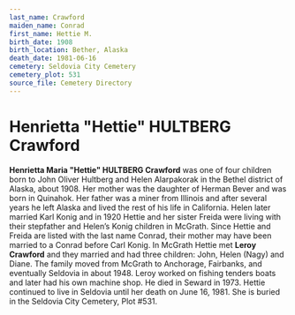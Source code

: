 ```yaml
---
last_name: Crawford
maiden_name: Conrad
first_name: Hettie M.
birth_date: 1908
birth_location: Bether, Alaska
death_date: 1981-06-16
cemetery: Seldovia City Cemetery
cemetery_plot: 531
source_file: Cemetery Directory
---
```

# Henrietta "Hettie" HULTBERG Crawford


**Henrietta Maria "Hettie" HULTBERG Crawford** was one of four children
born to John Oliver Hultberg and Helen Alarpakorak in the Bethel
district of Alaska, about 1908. Her mother was the daughter of Herman
Bever and was born in Quinahok. Her father was a miner from Illinois and
after several years he left Alaska and lived the rest of his life in California. Helen later
married Karl Konig and in 1920 Hettie and her sister Freida were living
with their stepfather and Helen’s Konig children in McGrath. Since
Hettie and Freida are listed with the last name Conrad, their mother may
have been married to a Conrad before Carl Konig. In McGrath Hettie met
**Leroy Crawford** and they married and had three children: John, Helen
(Nagy) and Diane. The family moved from McGrath to Anchorage, Fairbanks,
and eventually Seldovia in about 1948. Leroy worked on fishing tenders
boats and later had his own machine shop. He died in Seward in 1973.
Hettie continued to live in Seldovia until her death on June 16, 1981.
She is buried in the Seldovia City Cemetery, Plot \#531.
